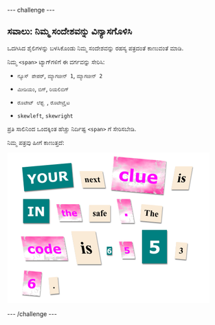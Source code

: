 \--- challenge \---

## ಸವಾಲು: ನಿಮ್ಮ ಸಂದೇಶವನ್ನು ವಿನ್ಯಾಸಗೊಳಿಸಿ

ಒದಗಿಸಿದ ಶೈಲಿಗಳನ್ನು ಬಳಸಿಕೊಂಡು ನಿಮ್ಮ ಸಂದೇಶವನ್ನು ರಹಸ್ಯ ಪತ್ರದಂತೆ ಕಾಣುವಂತೆ ಮಾಡಿ.

ನಿಮ್ಮ `<span>` ಟ್ಯಾಗ್‌ಗಳಿಗೆ ಈ ವರ್ಗವನ್ನು ಸೇರಿಸಿ:

+ ` ನ್ಯೂಸ್ ಪೇಪರ್ `, ` ಮ್ಯಾಗಜೀನ್ 1 `, ` ಮ್ಯಾಗಜೀನ್ 2 `

+ ` ಮೀಡಿಯಂ `, ` ಬಿಗ್ `, ` ರಿಯಲಿಬಿಗ್ `

+ ` ರೊಟೇಟ್ ಲೆಫ್ಟ  `, ` ರೊಟೇಟ್ರೈಟ `

+ `skewleft`, `skewright`

ಪ್ರತಿ ಸಾಲಿನಿಂದ ಒಂದಕ್ಕಿಂತ ಹೆಚ್ಚು ನಿರ್ದಿಷ್ಟ `<span>` ಗೆ ಸೇರಿಸಬೇಡಿ.

ನಿಮ್ಮ ಪತ್ರವು ಹೀಗೆ ಕಾಣುತ್ತದೆ:

![ಸ್ಕ್ರೀನ್‍ಶಾಟ್](images/letter-challenge1.png)

\--- /challenge \---